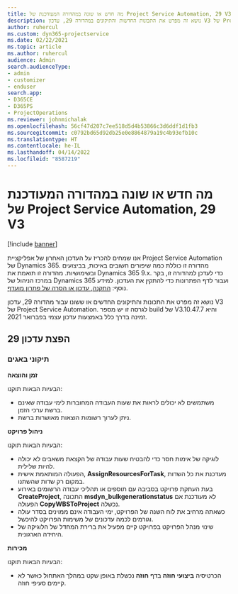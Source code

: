 ```yaml
---
title: מה חדש או שונה במהדורה המעודכנת של Project Service Automation, 29 V3
description: נושא זה מפרט את התכונות החדשות והתיקונים במהדורה 29, עדכון V3 של Project Service Automation.
author: ruhercul
ms.custom: dyn365-projectservice
ms.date: 02/22/2021
ms.topic: article
ms.author: ruhercul
audience: Admin
search.audienceType:
- admin
- customizer
- enduser
search.app:
- D365CE
- D365PS
- ProjectOperations
ms.reviewer: johnmichalak
ms.openlocfilehash: 56cf47d207c7ee518d5d4b53866c3d6ddf1d1fb3
ms.sourcegitcommit: c0792bd65d92db25e0e8864879a19c4b93efb10c
ms.translationtype: HT
ms.contentlocale: he-IL
ms.lasthandoff: 04/14/2022
ms.locfileid: "8587219"
---
```

# <a name="whats-new-or-changed-in-project-service-automation-update-release-29-v3"></a>מה חדש או שונה במהדורה המעודכנת של Project Service Automation, 29 V3

[!include [banner](../includes/psa-now-project-operations.md)]

אנו שמחים להכריז על העדכון האחרון של אפליקציית Project Service Automation של Dynamics 365. מהדורה זו כוללת כמה שיפורים חשובים באיכות, בביצועים ובשימושיות. מהדורה זו תואמת את Dynamics 365 9.x. כדי לעדכן למהדורה זו, בקר במרכז הניהול של Dynamics 365 ועבור לדף הפתרונות כדי להתקין את העדכון. למידע נוסף: [התקנה, עדכון או הסרה של פתרון מועדף](/power-platform/admin/install-remove-preferred-solution).

נושא זה מפרט את התכונות והתיקונים החדשים או ששונו עבור מהדורה 29, עדכון V3 של Project Service Automation. לגרסה זו יש מספר build של V3.10.47.7 והיא זמינה בדרך כלל באמצעות עדכון עצמי בפברואר 2021.

## <a name="update-release-29"></a>הפצת עדכון 29

### <a name="bug-fixes"></a>תיקוני באגים

**זמן והוצאה**

הבעיות הבאות תוקנו:

- משתמשים לא יכולים לראות את שעות העבודה המחוברות לימי עבודה שאינם ברשת ערכי הזמן.
- ניתן לערוך רשומות הוצאות מאושרות ברשת.

**ניהול פרויקט**

הבעיות הבאות תוקנו:

- לוגיקה של אימות חסר כדי להבטיח שעות עבודה של הקצאת משאבים לא יכולה להיות שלילית.
- הפעולה המותאמת אישית, **AssignResourcesForTask**, מעדכנת את כל השדות במקום רק שדות שהשתנו.
- בעת העתקת פרויקט בסביבה עם תוספים או תהליכי עבודה הרשומים באירוע **CreateProject**, התכונה **msdyn_bulkgenerationstatus** לא מעודכנת אם הפעולה **CopyWBSToProject** נכשלה.
- כשאתה מרחיב את לוח השנה של הפרויקט, ימי העבודה אינם ממוינים בסדר עולה וגורמים לכמה עדכונים של משימות הפרויקט להיכשל.
- שינוי מנהל הפרויקט בפרויקט קיים מפעיל את ברירת המחדל של הלוגיקה של היחידה הארגונית.

**מכירות**

הבעיות הבאות תוקנו:

- הכרטיסיה **ביצועי חוזה** בדף **חוזה** נכשלת באופן שקט במהלך האתחול כאשר לא קיימים סעיפי חוזה.
